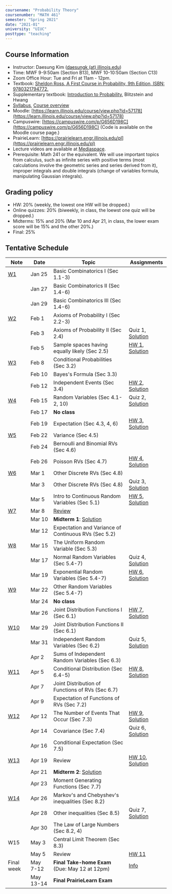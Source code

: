 ```yaml
---
coursename: "Probability Theory"
coursenumber: "MATH 461"
semester: "Spring 2021"
date: "2021-01"
university: "UIUC"
posttype: "teaching"
---
```


## Course Information

- Instructor: Daesung Kim ([daesungk (at) illinois.edu](mailto:daesungk@illinois.edu))
- Time: MWF 9-9:50am (Section B13), MWF 10-10:50am (Section C13)
- Zoom Office Hour: Tue and Fri at 11am - 12pm.
- Textbook: [Sheldon Ross, A First Course in Probability, 9th Edition, ISBN: 9780321794772.](https://www.amazon.com/First-Course-Probability-9th/dp/032179477X)
- Supplementary textbook: [Introduction to Probability](http://probabilitybook.net), Blitzstein and Hwang
- [Syllabus](math461-s21-syllabus.pdf), [Course overview](math461-s21-overview.pdf) 
- Moodle: [https://learn.illinois.edu/course/view.php?id=57178](https://learn.illinois.edu/course/view.php?id=57178) 
- Campuswire: [https://campuswire.com/p/G656D198C](https://campuswire.com/p/G656D198C) (Code is available on the Moodle course page.)
- PrairieLearn: [https://prairielearn.engr.illinois.edu/pl](https://prairielearn.engr.illinois.edu/pl)
- Lecture videos are available at [Mediaspace](https://mediaspace.illinois.edu/channel/MATH+461%3A+Probability+Theory+Spring+2021/197286143).
- Prerequisite: Math 241 or the equivalent. We will use important topics from calculus, such as infinite series with positive terms (most calculations involve the geometric series and series derived from it), improper integrals and double integrals (change of variables formula, manipulating Gaussian integrals).

## Grading policy
- HW: 20% (weekly, the lowest one HW will be dropped.)
- Online quizzes: 20% (biweekly, in class, the loewst one quiz will be dropped.)
- Midterms: 15% and 20% (Mar 10 and Apr 21, in class, the lower exam score will be 15% and the other 20%.)
- Final: 25%

## Tentative Schedule 
| Note                            | Date      | Topic                                                       | Assignments                                                        |
| ---                             | ---       | ---                                                         | ---                                                                |
| [W1](math461-s21-note-w1.pdf)   | Jan 25    | Basic Combinatorics I (Sec 1.1-3)                           |                                                                    |
|                                 | Jan 27    | Basic Combinatorics II (Sec 1.4-6)                          |                                                                    |
|                                 | Jan 29    | Basic Combinatorics III (Sec 1.4-6)                         |                                                                    |
| [W2](math461-s21-note-w2.pdf)   | Feb 1     | Axioms of Probability I (Sec 2.2-3)                         |                                                                    |
|                                 | Feb 3     | Axioms of Probability II (Sec 2.4)                          | Quiz 1, [Solution](math461-s21-quiz1sol.pdf)                       |
|                                 | Feb 5     | Sample spaces having equally likely (Sec 2.5)               | [HW 1](math461-s21-hw1.pdf), [Solution](math461-s21-hw1sol.pdf)    |
| [W3](math461-s21-note-w3.pdf)   | Feb 8     | Conditional Probabilities (Sec 3.2)                         |                                                                    |
|                                 | Feb 10    | Bayes's Formula (Sec 3.3)                                   |                                                                    |
|                                 | Feb 12    | Independent Events (Sec 3.4)                                | [HW 2](math461-s21-hw2.pdf), [Solution](math461-s21-hw2sol.pdf)    |
| [W4](math461-s21-note-w4.pdf)   | Feb 15    | Random Variables (Sec 4.1-2, 10)                            | Quiz 2, [Solution](math461-s21-quiz2sol.pdf)                       |
|                                 | Feb 17    | **No class**                                                |                                                                    |
|                                 | Feb 19    | Expectation (Sec 4.3, 4, 6)                                 | [HW 3](math461-s21-hw3.pdf), [Solution](math461-s21-hw3sol.pdf)    |
| [W5](math461-s21-note-w5.pdf)   | Feb 22    | Variance (Sec 4.5)                                          |                                                                    |
|                                 | Feb 24    | Bernoulli and Binomial RVs (Sec 4.6)                        |                                                                    |
|                                 | Feb 26    | Poisson RVs (Sec 4.7)                                       | [HW 4](math461-s21-hw4.pdf), [Solution](math461-s21-hw4sol.pdf)    |
| [W6](math461-s21-note-w6.pdf)   | Mar 1     | Other Discrete RVs (Sec 4.8)                                |                                                                    |
|                                 | Mar 3     | Other Discrete RVs (Sec 4.8)                                | Quiz 3, [Solution](math461-s21-quiz3sol.pdf)                       |
|                                 | Mar 5     | Intro to Continuous Random Variables (Sec 5.1)              | [HW 5](math461-s21-hw5.pdf), [Solution](math461-s21-hw5sol.pdf)    |
| [W7](math461-s21-note-w7.pdf)   | Mar 8     | [Review](math461-s21-MT1.pdf)                               |                                                                    |
|                                 | Mar 10    | **Midterm 1**: [Solution](math461-s21-mt1sol.pdf)           |                                                                    |
|                                 | Mar 12    | Expectation and Variance of Continuous RVs (Sec 5.2)        |                                                                    |
| [W8](math461-s21-note-w8.pdf)   | Mar 15    | The Uniform Random Variable (Sec 5.3)                       |                                                                    |
|                                 | Mar 17    | Normal Random Variables (Sec 5.4-7)                         | Quiz 4, [Solution](math461-s21-quiz4sol.pdf)                       |
|                                 | Mar 19    | Exponential Random Variables (Sec 5.4-7)                    | [HW 6](math461-s21-hw6.pdf), [Solution](math461-s21-hw6sol.pdf)    |
| [W9](math461-s21-note-w9.pdf)   | Mar 22    | Other Random Variables (Sec 5.4-7)                          |                                                                    |
|                                 | Mar 24    | **No class**                                                |                                                                    |
|                                 | Mar 26    | Joint Distribution Functions I (Sec 6.1)                    | [HW 7](math461-s21-hw7.pdf), [Solution](math461-s21-hw7sol.pdf)    |
| [W10](math461-s21-note-w10.pdf) | Mar 29    | Joint Distribution Functions II (Sec 6.1)                   |                                                                    |
|                                 | Mar 31    | Independent Random Variables (Sec 6.2)                      | Quiz 5, [Solution](math461-s21-quiz5sol.pdf)                       |
|                                 | Apr 2     | Sums of Independent Random Variables (Sec 6.3)              |                                                                    |
| [W11](math461-s21-note-w11.pdf) | Apr 5     | Conditional Distribution (Sec 6.4-5)                        | [HW 8](math461-s21-hw8.pdf), [Solution](math461-s21-hw8sol.pdf)    |
|                                 | Apr 7     | Joint Distribution of Functions of RVs (Sec 6.7)            |                                                                    |
|                                 | Apr 9     | Expectation of Functions of RVs (Sec 7.2)                   |                                                                    |
| [W12](math461-s21-note-w12.pdf) | Apr 12    | The Number of Events That Occur (Sec 7.3)                   | [HW 9](math461-s21-hw9.pdf), [Solution](math461-s21-hw9sol.pdf)    |
|                                 | Apr 14    | Covariance (Sec 7.4)                                        | Quiz 6, [Solution](math461-s21-quiz6sol.pdf)                       |
|                                 | Apr 16    | Conditional Expectation (Sec 7.5)                           |                                                                    |
| [W13](math461-s21-note-w13.pdf) | Apr 19    | Review                                                      | [HW 10](math461-s21-hw10.pdf), [Solution](math461-s21-hw10sol.pdf) |
|                                 | Apr 21    | **Midterm 2**: [Solution](math461-s21-mt2sol.pdf)           |                                                                    |
|                                 | Apr 23    | Moment Generating Functions (Sec 7.7)                       |                                                                    |
| [W14](math461-s21-note-w14.pdf) | Apr 26    | Markov's and Chebyshev's inequalities (Sec 8.2)             |                                                                    |
|                                 | Apr 28    | Other inequalities (Sec 8.5)                                | Quiz 7, [Solution](math461-s21-quiz7sol.pdf)                       |
|                                 | Apr 30    | The Law of Large Numbers (Sec 8.2, 4)                       |                                                                    |
| W15                             | May 3     | Central Limit Theorem (Sec 8.3)                             |                                                                    |
|                                 | May 5     | Review                                                      | [HW 11](math461-s21-hw11.pdf)                                      |
| Final week                      | May 7-12  | **Final Take-home Exam** (Due: May 12 at 12pm)              | [Info](math461-s21-finalann.pdf)                                   |
|                                 | May 13-14 | **Final PrairieLearn Exam**                                 |                                                                    |


